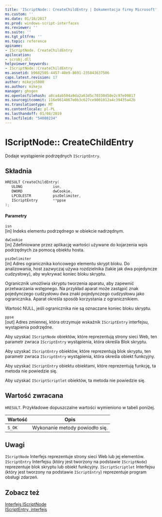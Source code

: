 ```yaml
---
title: 'IScriptNode:: CreateChildEntry | Dokumentacja firmy Microsoft'
ms.custom: ''
ms.date: 01/18/2017
ms.prod: windows-script-interfaces
ms.reviewer: ''
ms.suite: ''
ms.tgt_pltfrm: ''
ms.topic: reference
apiname:
- IScriptNode. CreateChildEntry
apilocation:
- scrobj.dll
helpviewer_keywords:
- IScriptNode::CreateChildEntry
ms.assetid: b9682505-4457-40e9-8691-235843637506
caps.latest.revision: 17
author: mikejo5000
ms.author: mikejo
manager: ghogen
ms.openlocfilehash: a8ca4ab504a9da2a63d5c70330d50e2c97e09817
ms.sourcegitcommit: 116e9614867e0b3c627ce9001012a4c39435a42b
ms.translationtype: MT
ms.contentlocale: pl-PL
ms.lasthandoff: 01/08/2019
ms.locfileid: "54088234"
---
```

# <a name="iscriptnode-createchildentry"></a>IScriptNode:: CreateChildEntry
Dodaje wystąpienie podrzędnych `IScriptEntry`.  
  
## <a name="syntax"></a>Składnia  
  
```cpp
HRESULT CreateChildEntry(  
   ULONG              isn,  
   DWORD              dwCookie,  
   LPCOLESTR          pszDelimiter,  
   IScriptEntry       **ppse  
);  
```  
  
#### <a name="parameters"></a>Parametry  
 `isn`  
 [in] Indeks elementu podrzędnego w obiekcie nadrzędnym.  
  
 `dwCookie`  
 [in] Zdefiniowane przez aplikację wartości używane do kojarzenia wpis podrzędnych za pomocą obiektu hosta.  
  
 `pszDelimiter`  
 [in] Adres ogranicznika końcowego elementu skrypt bloku. Do analizowania, host zazwyczaj używa rozdzielnika (takie jak dwa pojedyncze cudzysłowy), aby wykrywać koniec bloku skryptu.  
  
 Ogranicznik umożliwia skryptu tworzenia aparatu, aby zapewnić przetwarzania wstępnego. Na przykład aparat może zastąpić znak pojedynczego cudzysłowu dwa znaki pojedynczego cudzysłowu jako ogranicznika. Aparat określa sposób korzystania z ogranicznikiem.  
  
 Wartość NULL, jeśli ogranicznika nie są oznaczane koniec bloku skryptu.  
  
 `ppse`  
 [out] Adres zmiennej, która otrzymuje wskaźnik `IScriptEntry` interfejsu, wystąpienia podrzędne.  
  
 Aby uzyskać `IScriptNode` obiektów, które reprezentują strony sieci Web, ten parametr zwraca `IScriptEntry` wystąpienia, która określa Blok skryptu.  
  
 Aby uzyskać `IScriptEntry` obiektów, które reprezentują blok skryptu, ten parametr zwraca `IScriptEntry` wystąpienia, która określa obiekt funkcyjny.  
  
 Aby uzyskać `IScriptEntry` obiektu obiektami, które reprezentują funkcję, ta metoda nie powiedzie się.  
  
 Aby uzyskać `IScriptScriptlet` obiektów, ta metoda nie powiedzie się.  
  
## <a name="return-value"></a>Wartość zwracana  
 `HRESULT`. Przykładowe dopuszczalne wartości wymieniono w tabeli poniżej.  
  
|Wartość|Opis|  
|-----------|-----------------|  
|`S_OK`|Wykonanie metody powiodło się.|  
  
## <a name="remarks"></a>Uwagi  
 `IScriptNode` Interfejs reprezentuje strony sieci Web lub jej elementów. `IScriptEntry` Interfejsu (który jest tworzony na podstawie `IScriptNode`) reprezentuje blok skryptu lub obiekt funkcyjny. `IScriptScriptlet` Interfejsu (który jest tworzony na podstawie `IScriptEntry`) reprezentuje program obsługi zdarzeń.  
  
## <a name="see-also"></a>Zobacz też  
 [Interfejs IScriptNode](../../winscript/reference/iscriptnode-interface.md)   
 [IScriptEntry, interfejs](../../winscript/reference/iscriptentry-interface.md)